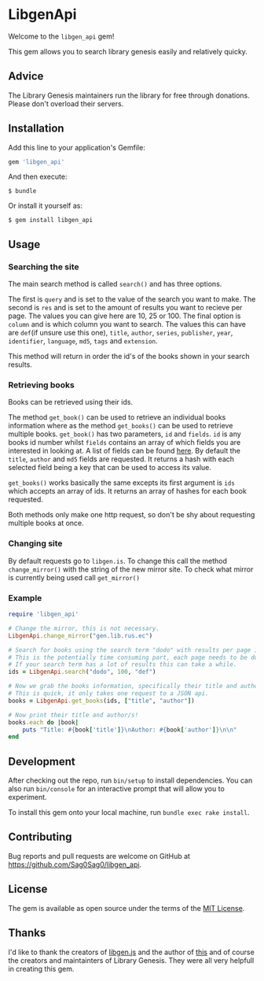 # LibgenApi

Welcome to the `libgen_api` gem!

This gem allows you to search library genesis easily and relatively quicky.

## Advice

The Library Genesis maintainers run the library for free through donations. 
Please don't overload their servers.

## Installation

Add this line to your application's Gemfile:

```ruby
gem 'libgen_api'
```

And then execute:

    $ bundle

Or install it yourself as:

    $ gem install libgen_api

## Usage
### Searching the site
The main search method is called `search()` and has three options.

The first is `query` and is set to the value of the search you want to make.
The second is `res` and is set to the amount of results you want to recieve per page. The values you can give here are 10, 25 or 100.
The final option is `column` and is which column you want to search. The values this can have are `def`(if unsure use this one), `title`, `author`, `series`, `publisher`, `year`, `identifier`, `language`, `md5`, `tags` and `extension`.

This method will return in order the id's of the books shown in your search results.

### Retrieving books
Books can be retrieved using their ids.

The method `get_book()` can be used to retrieve an individual books information where as the method `get_books()` can be used to retrieve multiple books.
`get_book()` has two parameters, `id` and `fields`. `id` is any books id number whilst `fields` contains an array of which fields you are interested in looking at. A list of fields can be found [here](http://garbage.world/posts/libgen/). By default the `title`, `author` and `md5` fields are requested. It returns a hash with each selected field being a key that can be used to access its value.

`get_books()` works basically the same excepts its first argument is `ids` which accepts an array of ids. It returns an array of hashes for each book requested.

Both methods only make one http request, so don't be shy about requesting multiple books at once.

### Changing site
By default requests go to `libgen.is`. To change this call the method `change_mirror()` with the string of the new mirror site. 
To check what mirror is currently being used call `get_mirror()`

### Example
```ruby
require 'libgen_api'

# Change the mirror, this is not necessary.
LibgenApi.change_mirror("gen.lib.rus.ec")

# Search for books using the search term "dodo" with results per page 100 and default column settings.
# This is the potentially time consuming part, each page needs to be downloaded and parsed. 
# If your search term has a lot of results this can take a while.
ids = LibgenApi.search("dodo", 100, "def")

# Now we grab the books information, specifically their title and author/s.
# This is quick, it only takes one request to a JSON api.
books = LibgenApi.get_books(ids, ["title", "author"])

# Now print their title and author/s! 
books.each do |book|
    puts "Title: #{book['title']}\nAuthor: #{book['author']}\n\n"
end

```

## Development

After checking out the repo, run `bin/setup` to install dependencies. You can also run `bin/console` for an interactive prompt that will allow you to experiment.

To install this gem onto your local machine, run `bundle exec rake install`.

## Contributing

Bug reports and pull requests are welcome on GitHub at https://github.com/Sag0Sag0/libgen_api.

## License

The gem is available as open source under the terms of the [MIT License](https://opensource.org/licenses/MIT).

## Thanks

I'd like to thank the creators of [libgen.js](https://github.com/dunn/libgen.js/) and the author of [this](http://garbage.world/posts/libgen/) and of course the creators and maintainters of Library Genesis. They were all very helpfull in creating this gem.
